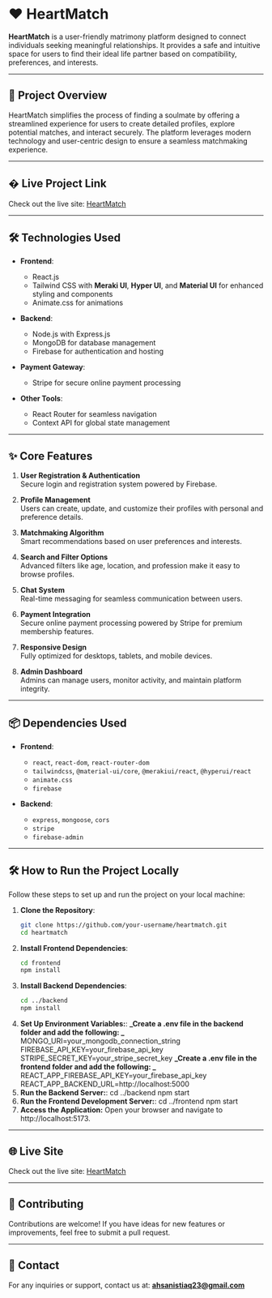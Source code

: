 # ❤️ HeartMatch

**HeartMatch** is a user-friendly matrimony platform designed to connect individuals seeking meaningful relationships. It provides a safe and intuitive space for users to find their ideal life partner based on compatibility, preferences, and interests.

---

## 🌟 Project Overview

HeartMatch simplifies the process of finding a soulmate by offering a streamlined experience for users to create detailed profiles, explore potential matches, and interact securely. The platform leverages modern technology and user-centric design to ensure a seamless matchmaking experience.

---

## � Live Project Link

Check out the live site: [HeartMatch](https://assignment-12-project-cf2cb.web.app)

---

## 🛠️ Technologies Used

- **Frontend**:

  - React.js
  - Tailwind CSS with **Meraki UI**, **Hyper UI**, and **Material UI** for enhanced styling and components
  - Animate.css for animations

- **Backend**:

  - Node.js with Express.js
  - MongoDB for database management
  - Firebase for authentication and hosting

- **Payment Gateway**:

  - Stripe for secure online payment processing

- **Other Tools**:
  - React Router for seamless navigation
  - Context API for global state management

---

## ✨ Core Features

1. **User Registration & Authentication**  
   Secure login and registration system powered by Firebase.

2. **Profile Management**  
   Users can create, update, and customize their profiles with personal and preference details.

3. **Matchmaking Algorithm**  
   Smart recommendations based on user preferences and interests.

4. **Search and Filter Options**  
   Advanced filters like age, location, and profession make it easy to browse profiles.

5. **Chat System**  
   Real-time messaging for seamless communication between users.

6. **Payment Integration**  
   Secure online payment processing powered by Stripe for premium membership features.

7. **Responsive Design**  
   Fully optimized for desktops, tablets, and mobile devices.

8. **Admin Dashboard**  
   Admins can manage users, monitor activity, and maintain platform integrity.

---

## 📦 Dependencies Used

- **Frontend**:

  - `react`, `react-dom`, `react-router-dom`
  - `tailwindcss`, `@material-ui/core`, `@merakiui/react`, `@hyperui/react`
  - `animate.css`
  - `firebase`

- **Backend**:
  - `express`, `mongoose`, `cors`
  - `stripe`
  - `firebase-admin`

---

## 🛠️ How to Run the Project Locally

Follow these steps to set up and run the project on your local machine:

1. **Clone the Repository**:
   ```bash
   git clone https://github.com/your-username/heartmatch.git
   cd heartmatch
   ```
2. **Install Frontend Dependencies**:
   ```bash
   cd frontend
   npm install
   ```
3. **Install Backend Dependencies**:
   ```bash
   cd ../backend
   npm install
   ```
4. **Set Up Environment Variables:**:
   **_Create a .env file in the backend folder and add the following: _**
   MONGO_URI=your_mongodb_connection_string
   FIREBASE_API_KEY=your_firebase_api_key
   STRIPE_SECRET_KEY=your_stripe_secret_key
   **_Create a .env file in the frontend folder and add the following: _**
   REACT_APP_FIREBASE_API_KEY=your_firebase_api_key
   REACT_APP_BACKEND_URL=http://localhost:5000
5. **Run the Backend Server:**:
   cd ../backend
   npm start
6. **Run the Frontend Development Server:**:
   cd ../frontend
   npm start
7. **Access the Application:**
   Open your browser and navigate to http://localhost:5173.

---

## 🌐 Live Site

Check out the live site: [HeartMatch](https://assignment-12-project-cf2cb.web.app)

---

## 🌟 Contributing

Contributions are welcome! If you have ideas for new features or improvements, feel free to submit a pull request.

---

## 📧 Contact

For any inquiries or support, contact us at: **ahsanistiaq23@gmail.com**
